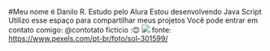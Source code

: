 #Meu nome é Danilo R.
Estudo pelo Alura
Estou desenvolvendo Java Script
Utilizo esse espaço para compartilhar meus projetos
Você pode entrar em contato comigo: @contotato ficticio :😊
![](https://images.pexels.com/photos/301599/pexels-photo-301599.jpeg?auto=compress&cs=tinysrgb&w=1260&h=750&dpr=1) fonte: https://www.pexels.com/pt-br/foto/sol-301599/
